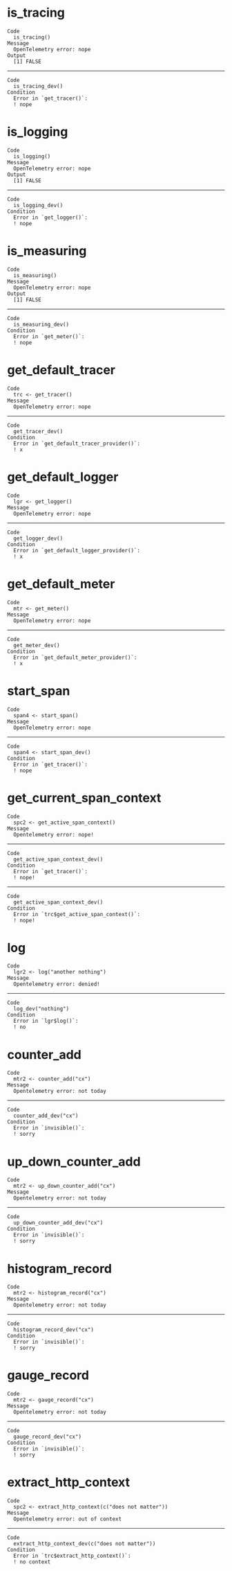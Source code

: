 # is_tracing

    Code
      is_tracing()
    Message
      OpenTelemetry error: nope
    Output
      [1] FALSE

---

    Code
      is_tracing_dev()
    Condition
      Error in `get_tracer()`:
      ! nope

# is_logging

    Code
      is_logging()
    Message
      OpenTelemetry error: nope
    Output
      [1] FALSE

---

    Code
      is_logging_dev()
    Condition
      Error in `get_logger()`:
      ! nope

# is_measuring

    Code
      is_measuring()
    Message
      OpenTelemetry error: nope
    Output
      [1] FALSE

---

    Code
      is_measuring_dev()
    Condition
      Error in `get_meter()`:
      ! nope

# get_default_tracer

    Code
      trc <- get_tracer()
    Message
      OpenTelemetry error: nope

---

    Code
      get_tracer_dev()
    Condition
      Error in `get_default_tracer_provider()`:
      ! x

# get_default_logger

    Code
      lgr <- get_logger()
    Message
      OpenTelemetry error: nope

---

    Code
      get_logger_dev()
    Condition
      Error in `get_default_logger_provider()`:
      ! x

# get_default_meter

    Code
      mtr <- get_meter()
    Message
      OpenTelemetry error: nope

---

    Code
      get_meter_dev()
    Condition
      Error in `get_default_meter_provider()`:
      ! x

# start_span

    Code
      span4 <- start_span()
    Message
      OpenTelemetry error: nope

---

    Code
      span4 <- start_span_dev()
    Condition
      Error in `get_tracer()`:
      ! nope

# get_current_span_context

    Code
      spc2 <- get_active_span_context()
    Message
      Opentelemetry error: nope!

---

    Code
      get_active_span_context_dev()
    Condition
      Error in `get_tracer()`:
      ! nope!

---

    Code
      get_active_span_context_dev()
    Condition
      Error in `trc$get_active_span_context()`:
      ! nope!

# log

    Code
      lgr2 <- log("another nothing")
    Message
      Opentelemetry error: denied!

---

    Code
      log_dev("nothing")
    Condition
      Error in `lgr$log()`:
      ! no

# counter_add

    Code
      mtr2 <- counter_add("cx")
    Message
      Opentelemetry error: not today

---

    Code
      counter_add_dev("cx")
    Condition
      Error in `invisible()`:
      ! sorry

# up_down_counter_add

    Code
      mtr2 <- up_down_counter_add("cx")
    Message
      Opentelemetry error: not today

---

    Code
      up_down_counter_add_dev("cx")
    Condition
      Error in `invisible()`:
      ! sorry

# histogram_record

    Code
      mtr2 <- histogram_record("cx")
    Message
      Opentelemetry error: not today

---

    Code
      histogram_record_dev("cx")
    Condition
      Error in `invisible()`:
      ! sorry

# gauge_record

    Code
      mtr2 <- gauge_record("cx")
    Message
      Opentelemetry error: not today

---

    Code
      gauge_record_dev("cx")
    Condition
      Error in `invisible()`:
      ! sorry

# extract_http_context

    Code
      spc2 <- extract_http_context(c("does not matter"))
    Message
      Opentelemetry error: out of context

---

    Code
      extract_http_context_dev(c("does not matter"))
    Condition
      Error in `trc$extract_http_context()`:
      ! no context

